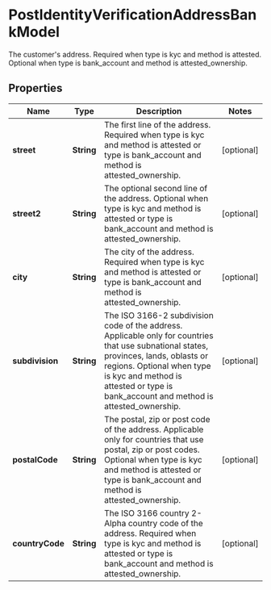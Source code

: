 

# PostIdentityVerificationAddressBankModel

The customer's address. Required when type is kyc and method is attested. Optional when type is bank_account and method is attested_ownership.

## Properties

| Name | Type | Description | Notes |
|------------ | ------------- | ------------- | -------------|
|**street** | **String** | The first line of the address. Required when type is kyc and method is attested or type is bank_account and method is attested_ownership. |  [optional] |
|**street2** | **String** | The optional second line of the address. Optional when type is kyc and method is attested or type is bank_account and method is attested_ownership. |  [optional] |
|**city** | **String** | The city of the address. Required when type is kyc and method is attested or type is bank_account and method is attested_ownership. |  [optional] |
|**subdivision** | **String** | The ISO 3166-2 subdivision code of the address. Applicable only for countries that use subnational states, provinces, lands, oblasts or regions. Optional when type is kyc and method is attested or type is bank_account and method is attested_ownership. |  [optional] |
|**postalCode** | **String** | The postal, zip or post code of the address. Applicable only for countries that use postal, zip or post codes. Optional when type is kyc and method is attested or type is bank_account and method is attested_ownership. |  [optional] |
|**countryCode** | **String** | The ISO 3166 country 2-Alpha country code of the address. Required when type is kyc and method is attested or type is bank_account and method is attested_ownership. |  [optional] |



